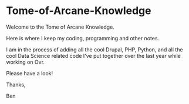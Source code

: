 # Tome-of-Arcane-Knowledge
Welcome to the Tome of Arcane Knowledge.

Here is where I keep my coding, programming and other notes.

I am in the process of adding all the cool Drupal, PHP, Python, and all the cool Data Science related code I've put together over the last year while working on Ovr.  

Please have a look!

Thanks,

Ben 

